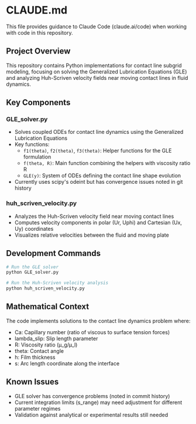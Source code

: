# CLAUDE.md

This file provides guidance to Claude Code (claude.ai/code) when working with code in this repository.

## Project Overview

This repository contains Python implementations for contact line subgrid modeling, focusing on solving the Generalized Lubrication Equations (GLE) and analyzing Huh-Scriven velocity fields near moving contact lines in fluid dynamics.

## Key Components

### GLE_solver.py
- Solves coupled ODEs for contact line dynamics using the Generalized Lubrication Equations
- Key functions:
  - `f1(theta)`, `f2(theta)`, `f3(theta)`: Helper functions for the GLE formulation
  - `f(theta, R)`: Main function combining the helpers with viscosity ratio R
  - `GLE(y)`: System of ODEs defining the contact line shape evolution
- Currently uses scipy's odeint but has convergence issues noted in git history

### huh_scriven_velocity.py
- Analyzes the Huh-Scriven velocity field near moving contact lines
- Computes velocity components in polar (Ur, Uphi) and Cartesian (Ux, Uy) coordinates
- Visualizes relative velocities between the fluid and moving plate

## Development Commands

```bash
# Run the GLE solver
python GLE_solver.py

# Run the Huh-Scriven velocity analysis
python huh_scriven_velocity.py
```

## Mathematical Context

The code implements solutions to the contact line dynamics problem where:
- Ca: Capillary number (ratio of viscous to surface tension forces)
- lambda_slip: Slip length parameter
- R: Viscosity ratio (μ_g/μ_l)
- theta: Contact angle
- h: Film thickness
- s: Arc length coordinate along the interface

## Known Issues

- GLE solver has convergence problems (noted in commit history)
- Current integration limits (s_range) may need adjustment for different parameter regimes
- Validation against analytical or experimental results still needed